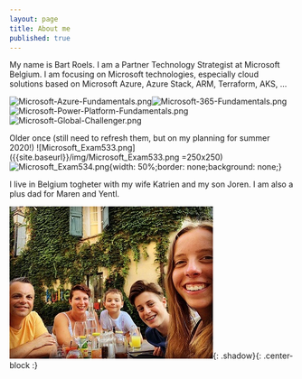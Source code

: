 ```yaml
---
layout: page
title: About me
published: true
---
```


My name is Bart Roels. I am a Partner Technology Strategist at Microsoft Belgium.
I am focusing on Microsoft technologies, especially cloud solutions based on Microsoft Azure, Azure Stack, ARM, Terraform, AKS, ...

![Microsoft-Azure-Fundamentals.png]({{site.baseurl}}/img/Microsoft-Azure-Fundamentals.png)![Microsoft-365-Fundamentals.png]({{site.baseurl}}/img/Microsoft-365-Fundamentals.png)![Microsoft-Power-Platform-Fundamentals.png]({{site.baseurl}}/img/Microsoft-Power-Platform-Fundamentals.png)![Microsoft-Global-Challenger.png]({{site.baseurl}}/img/Microsoft-Global-Challenger.png)

Older once (still need to refresh them, but on my planning for summer 2020!)
![Microsoft_Exam533.png]({{site.baseurl}}/img/Microsoft_Exam533.png =250x250)![Microsoft_Exam534.png]({{site.baseurl}}/img/Microsoft_Exam534.png){width: 50%;border: none;background: none;}

I live in Belgium togheter with my wife Katrien and my son Joren. I am also a plus dad for Maren and Yentl.

![Image of my family](img/myfamily.jpg){: .shadow}{: .center-block :}
